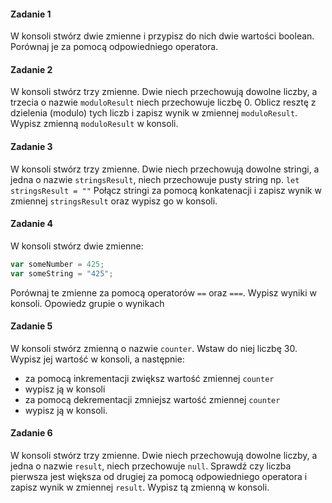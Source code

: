 #### Zadanie 1

W konsoli stwórz dwie zmienne i przypisz do nich dwie wartości boolean. Porównaj je za pomocą odpowiedniego operatora.

#### Zadanie 2

W konsoli stwórz trzy zmienne. Dwie niech przechowują dowolne liczby, a trzecia o nazwie ```moduloResult``` niech przechowuje liczbę 0. Oblicz resztę z dzielenia (modulo) tych liczb i zapisz wynik w zmiennej ```moduloResult```.
Wypisz zmienną ```moduloResult``` w konsoli. 

#### Zadanie 3
W konsoli stwórz trzy zmienne. Dwie niech przechowują dowolne stringi, a jedna o nazwie ```stringsResult```, niech przechowuje pusty string np. ```let stringsResult = ""```
Połącz stringi za pomocą konkatenacji i zapisz wynik w zmiennej ```stringsResult``` oraz wypisz go w konsoli.

#### Zadanie 4
W konsoli stwórz dwie zmienne:

 ``` JavaScript
var someNumber = 425;
var someString = "425";
 ```

Porównaj te zmienne za pomocą operatorów ```==``` oraz ```===```.
Wypisz wyniki w konsoli. Opowiedz grupie o wynikach


#### Zadanie 5

W konsoli stwórz zmienną o nazwie ```counter```. Wstaw do niej liczbę 30.
Wypisz jej wartość w konsoli, a następnie:

* za pomocą inkrementacji zwiększ wartość zmiennej ```counter```
* wypisz ją w konsoli
* za pomocą dekrementacji zmniejsz wartość zmiennej ```counter```
* wypisz ją w konsoli.


#### Zadanie 6

W konsoli stwórz trzy zmienne. Dwie niech przechowują dowolne liczby, a jedna o nazwie ```result```, niech przechowuje ```null```. Sprawdź czy liczba pierwsza jest większa od drugiej za pomocą odpowiedniego operatora i zapisz wynik w zmiennej ```result```. Wypisz tą zmienną w konsoli.